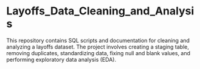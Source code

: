 # Layoffs_Data_Cleaning_and_Analysis
This repository contains SQL scripts and documentation for cleaning and analyzing a layoffs dataset. The project involves creating a staging table, removing duplicates, standardizing data, fixing null and blank values, and performing exploratory data analysis (EDA).
